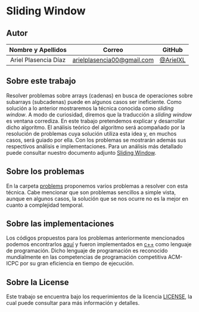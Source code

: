 # Sliding Window

## Autor

| **Nombre y Apellidos** |         **Correo**         |               **GitHub**               |
| :--------------------: | :------------------------: | :------------------------------------: |
|  Ariel Plasencia Díaz  | arielplasencia00@gmail.com | [@ArielXL](https://github.com/ArielXL) |

## Sobre este trabajo

Resolver problemas sobre arrays (cadenas) en busca de operaciones sobre subarrays (subcadenas)
puede en algunos casos ser ineficiente. Como solución a lo anterior mostraremos la técnica conocida
como *sliding window*. A modo de curiosidad, diremos que la traducción a *sliding window* es ventana
corrediza. En este trabajo pretendemos explicar y desarrollar dicho algoritmo. El análisis teórico del algoritmo será acompañado por la resolución de problemas cuya solución utiliza esta idea y, en muchos casos, será guiado por ella. Con los problemas se mostrarán además sus respectivos análisis e implementaciones. Para un análisis más detallado puede consultar nuestro documento adjunto [Sliding Window](./doc/report.pdf).

## Sobre los problemas

En la carpeta [problems](./problems) proponemos varios problemas a resolver con esta técnica. Cabe mencionar que son problemas sencillos a simple vista, aunque en algunos casos, la solución que se nos ocurre no es la mejor en cuanto a complejidad temporal.

## Sobre las implementaciones

Los códigos propuestos para los problemas anteriormente mencionados podemos encontrarlos [aquí](./codes) y fueron implementados en [c++](https://es.wikipedia.org/wiki/C%2B%2B) como lenguaje de programación. Dicho lenguaje de programación es reconocido mundialmente en las competencias de programación competitiva ACM-ICPC por su gran eficiencia en tiempo de ejecución.

## Sobre la License

Este trabajo se encuentra bajo los requerimientos de la licencia [LICENSE](LICENSE), la cual puede consultar para más información y detalles.

